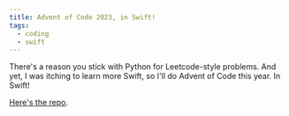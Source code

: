 ```yaml
---
title: Advent of Code 2023, in Swift!
tags:
  - coding
  - swift
---
```

There's a reason you stick with Python for Leetcode-style problems. And yet, I was itching to learn more Swift, so I'll do Advent of Code this year. In Swift! 

[Here's the repo](https://github.com/natikgadzhi/advent-of-code-2023).